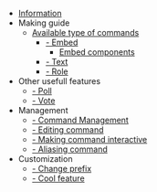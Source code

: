* [Information](?id=information)
* Making guide
	* [Available type of commands](?id=available-type-of-commands)
		* [- Embed](?id=embed)
			* [Embed components](?id=embed-components)
		* [- Text](?id=text)
		* [- Role](?id=role)
* Other usefull features
	* [- Poll](?id=poll)
	* [- Vote](?id=vote)
* Management
	* [- Command Management](?id=management)
	* [- Editing command](?id=editing-command)
	* [- Making command interactive](?id=making-command-interactive)
	* [- Aliasing command](?id=aliasing-command)
* Customization
	* [- Change prefix](?id=change-prefix)
	* [- Cool feature](?id=cool-feature)
